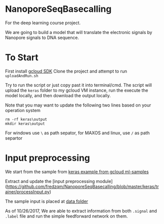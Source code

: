 # NanoporeSeqBasecalling
For the deep learning course project.

We are going to build a model that will translate the electronic signals by Nanopore signals to DNA sequence.

# To Start
First install [gcloud SDK](https://cloud.google.com/sdk/)
Clone the project and attempt to run `uploadAndRun.sh`

Try to run the script or just copy past it into terminal/cmd. The script will upload the `keras` folder to my gcloud VM instance, run the execute the model locally, and then download the output locally.

Note that you may want to update the following two lines based on your operation system
```
rm -rf keras\output
mkdir keras\output
```
For windows use `\` as path sepator, for MAXOS and linux, use `/` as path separtor

# Input preprocessing
We start from the sample from [keras example from gcloud ml-samples](https://github.com/fredzqm/cloudml-samples/tree/master/census/keras)

Extract and update the [input preprocessing module] (https://github.com/fredzqm/NanoporeSeqBasecalling/blob/master/keras/trainer/processInput.py)

The sample input is placed at [data folder](https://github.com/fredzqm/NanoporeSeqBasecalling/tree/master/keras/data)

As of 10/26/2017,
We are able to extract information from both `.signal` and `.label` file and run the simple feedforward network on them.

